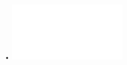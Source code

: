 - ![@Lütje | Menstruation im systemischen Kontext ~Zentralbl Gynakol Oct 2005.pdf](../assets/@Lütje_|_Menstruation_im_systemischen_Kontext_~Zentralbl_Gynakol_Oct_2005_1715308693402_0.pdf)